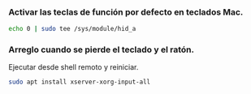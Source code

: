 ### Activar las teclas de función por defecto en teclados Mac.
```bash
echo 0 | sudo tee /sys/module/hid_a
```

### Arreglo cuando se pierde el teclado y el ratón.
Ejecutar desde shell remoto y reiniciar.
```bash
sudo apt install xserver-xorg-input-all
```

